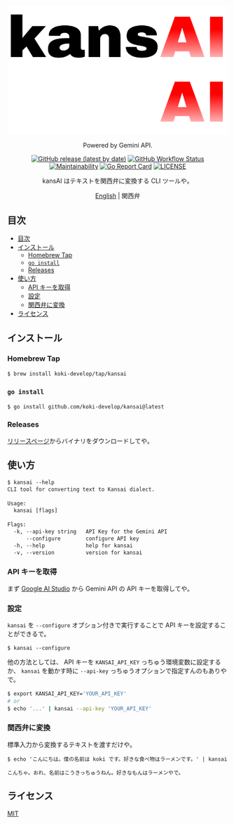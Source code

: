 <p align="center">
<img src="./assets/logo_light.svg#gh-light-mode-only" />
<img src="./assets/logo_dark.svg#gh-dark-mode-only" />
</p>

<p align="center">
Powered by Gemini API.
</p>

<p align="center">
<a href="https://github.com/koki-develop/kansai/releases/latest"><img src="https://img.shields.io/github/v/release/koki-develop/kansai" alt="GitHub release (latest by date)"></a>
<a href="https://github.com/koki-develop/kansai/actions/workflows/ci.yml"><img src="https://img.shields.io/github/actions/workflow/status/koki-develop/kansai/ci.yml?logo=github" alt="GitHub Workflow Status"></a>
<a href="https://codeclimate.com/github/koki-develop/kansai/maintainability"><img src="https://img.shields.io/codeclimate/maintainability/koki-develop/kansai?style=flat&amp;logo=codeclimate" alt="Maintainability"></a>
<a href="https://goreportcard.com/report/github.com/koki-develop/kansai"><img src="https://goreportcard.com/badge/github.com/koki-develop/kansai" alt="Go Report Card"></a>
<a href="./LICENSE"><img src="https://img.shields.io/github/license/koki-develop/kansai" alt="LICENSE"></a>
</p>

<p align="center">
kansAI はテキストを関西弁に変換する CLI ツールや。
</p>

<p align="center">
<a href="./README.md">English</a> | 関西弁
</p>

## 目次

- [目次](#目次)
- [インストール](#インストール)
  - [Homebrew Tap](#homebrew-tap)
  - [`go install`](#go-install)
  - [Releases](#releases)
- [使い方](#使い方)
  - [API キーを取得](#api-キーを取得)
  - [設定](#設定)
  - [関西弁に変換](#関西弁に変換)
- [ライセンス](#ライセンス)

## インストール

### Homebrew Tap

```console
$ brew install koki-develop/tap/kansai
```

### `go install`

```console
$ go install github.com/koki-develop/kansai@latest
```

### Releases

[リリースページ](https://github.com/koki-develop/kansai/releases/latest)からバイナリをダウンロードしてや。

## 使い方

```console
$ kansai --help
CLI tool for converting text to Kansai dialect.

Usage:
  kansai [flags]

Flags:
  -k, --api-key string   API Key for the Gemini API
      --configure        configure API key
  -h, --help             help for kansai
  -v, --version          version for kansai
```

### API キーを取得

まず [Google AI Studio](https://makersuite.google.com/app/apikey) から Gemini API の API キーを取得してや。

### 設定

`kansai` を `--configure` オプション付きで実行することで API キーを設定することができるで。

```console
$ kansai --configure
```

他の方法としては、 API キーを `KANSAI_API_KEY` っちゅう環境変数に設定するか、 `kansai` を動かす時に `--api-key` っちゅうオプションで指定すんのもありやで。

```sh
$ export KANSAI_API_KEY='YOUR_API_KEY'
# or
$ echo '...' | kansai --api-key 'YOUR_API_KEY'
```

### 関西弁に変換

標準入力から変換するテキストを渡すだけや。

```console
$ echo 'こんにちは。僕の名前は koki です。好きな食べ物はラーメンです。' | kansai
```

```
こんちゃ。おれ、名前はこうきっちゅうねん。好きなもんはラーメンやで。
```

## ライセンス

[MIT](./LICENSE)

